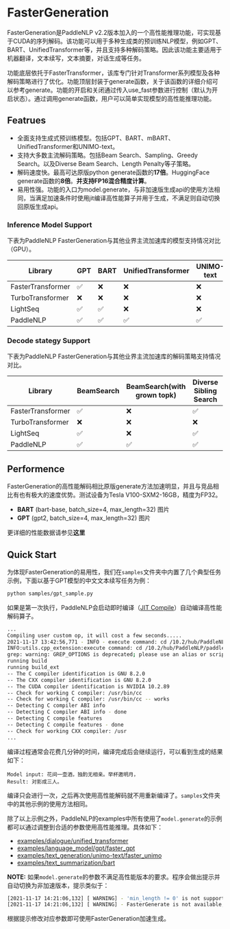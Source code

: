 # FasterGeneration

FasterGeneration是PaddleNLP v2.2版本加入的一个高性能推理功能，可实现基于CUDA的序列解码。该功能可以用于多种生成类的预训练NLP模型，例如GPT、BART、UnifiedTransformer等，并且支持多种解码策略。因此该功能主要适用于机器翻译，文本续写，文本摘要，对话生成等任务。

功能底层依托于FasterTransformer，该库专门针对Transformer系列模型及各种解码策略进行了优化。功能顶层封装于generate函数，关于该函数的详细介绍可以参考generate。功能的开启和关闭通过传入use_fast参数进行控制（默认为开启状态）。通过调用generate函数，用户可以简单实现模型的高性能推理功能。

## Featrues

- 全面支持生成式预训练模型。包括GPT、BART、mBART、UnifiedTransformer和UNIMO-text。
- 支持大多数主流解码策略。包括Beam Search、Sampling、Greedy Search。以及Diverse Beam Search、Length Penalty等子策略。
- 解码速度快。最高可达原版python generate函数的**17倍**。HuggingFace generate函数的**8倍**。**并支持FP16混合精度计算**。
- 易用性强。功能的入口为model.generate，与非加速版生成api的使用方法相同，当满足加速条件时使用jit编译高性能算子并用于生成，不满足则自动切换回原版生成api。

### Inference Model Support
下表为PaddleNLP FasterGeneration与其他业界主流加速库的模型支持情况对比（GPU）。

|  Library | GPT | BART | UnifiedTransformer | UNIMO-text|
|  ------  | ----| -----| ------------------ | --------- |
| FasterTransformer | ✅  | ❌  | ❌  | ❌ |
| TurboTransformer  | ❌  | ❌  | ❌  | ❌ |
| LightSeq          | ✅  | ✅  | ❌  | ❌ |
| PaddleNLP         | ✅  | ✅  | ✅  | ✅ |

### Decode stategy Support
下表为PaddleNLP FasterGeneration与其他业界主流加速库的解码策略支持情况对比。

|  Library | BeamSearch | BeamSearch(with grown topk) | Diverse Sibling Search |Diverse Beam Search| Top-K Sampling | Top-P Sampling| Forced Decoding |
|  ------  | ----| -----| ------| -----|------- | ---|------ |
| FasterTransformer | ✅  | ❌  | ✅  | ❌ | ✅  | ✅ | ✅ |
| TurboTransformer  | ❌  | ❌  | ❌  | ❌ | ❌  | ❌ | ❌ |
| LightSeq          | ✅  | ❌  | ✅  | ❌ | ✅  | ✅ | ❌ |
| PaddleNLP         | ✅  | ✅  | ✅  | ✅ | ✅  | ✅ | ✅ |

## Performence

FasterGeneration的高性能解码相比原版generate方法加速明显，并且与竞品相比有也有极大的速度优势。测试设备为Tesla V100-SXM2-16GB，精度为FP32。

- **BART** (bart-base, batch_size=4, max_length=32) 图片
- **GPT** (gpt2, batch_size=4, max_length=32) 图片

更详细的性能数据请参见**这里**

## Quick Start

为体现FasterGeneration的易用性，我们在`samples`文件夹中内置了几个典型任务示例，下面以基于GPT模型的中文文本续写任务为例：

```sh
python samples/gpt_sample.py
```

如果是第一次执行，PaddleNLP会启动即时编译（[JIT Compile](https://www.paddlepaddle.org.cn/documentation/docs/zh/guides/07_new_op/new_custom_op_cn.html#jit-compile)）自动编译高性能解码算子。

```sh
...
Compiling user custom op, it will cost a few seconds.....
2021-11-17 13:42:56,771 - INFO - execute command: cd /10.2/hub/PaddleNLP/paddlenlp/ops/extenstions && /usr/local/bin/python FasterTransformer_setup.py build
INFO:utils.cpp_extension:execute command: cd /10.2/hub/PaddleNLP/paddlenlp/ops/extenstions && /usr/local/bin/python FasterTransformer_setup.py build
grep: warning: GREP_OPTIONS is deprecated; please use an alias or script
running build
running build_ext
-- The C compiler identification is GNU 8.2.0
-- The CXX compiler identification is GNU 8.2.0
-- The CUDA compiler identification is NVIDIA 10.2.89
-- Check for working C compiler: /usr/bin/cc
-- Check for working C compiler: /usr/bin/cc -- works
-- Detecting C compiler ABI info
-- Detecting C compiler ABI info - done
-- Detecting C compile features
-- Detecting C compile features - done
-- Check for working CXX compiler: /usr
...
```

编译过程通常会花费几分钟的时间，编译完成后会继续运行，可以看到生成的结果如下：

```
Model input: 花间一壶酒，独酌无相亲。举杯邀明月，
Result: 对影成三人。
```

编译只会进行一次，之后再次使用高性能解码就不用重新编译了。`samples`文件夹中的其他示例的使用方法相同。

除了以上示例之外，PaddleNLP的examples中所有使用了`model.generate`的示例都可以通过调整到合适的参数使用高性能推理。具体如下：

- [examples/dialogue/unified_transformer](https://github.com/PaddlePaddle/PaddleNLP/tree/develop/examples/dialogue/unified_transformer)
- [examples/language_model/gpt/faster_gpt](https://github.com/PaddlePaddle/PaddleNLP/tree/develop/examples/language_model/gpt/faster_gpt)
- [examples/text_generation/unimo-text/faster_unimo](https://github.com/PaddlePaddle/PaddleNLP/tree/develop/examples/text_generation/unimo-text/faster_unimo)
- [examples/text_summarization/bart](https://github.com/PaddlePaddle/PaddleNLP/tree/develop/examples/text_summarization/bart)

**NOTE:** 如果`model.generate`的参数不满足高性能版本的要求。程序会做出提示并自动切换为非加速版本，提示类似于：

```sh
[2021-11-17 14:21:06,132] [ WARNING] - 'min_length != 0' is not supported yet in the faster version
[2021-11-17 14:21:06,132] [ WARNING] - FasterGenerate is not available, and the original version would be used instead.
```

根据提示修改对应参数即可使用FasterGeneration加速生成。
